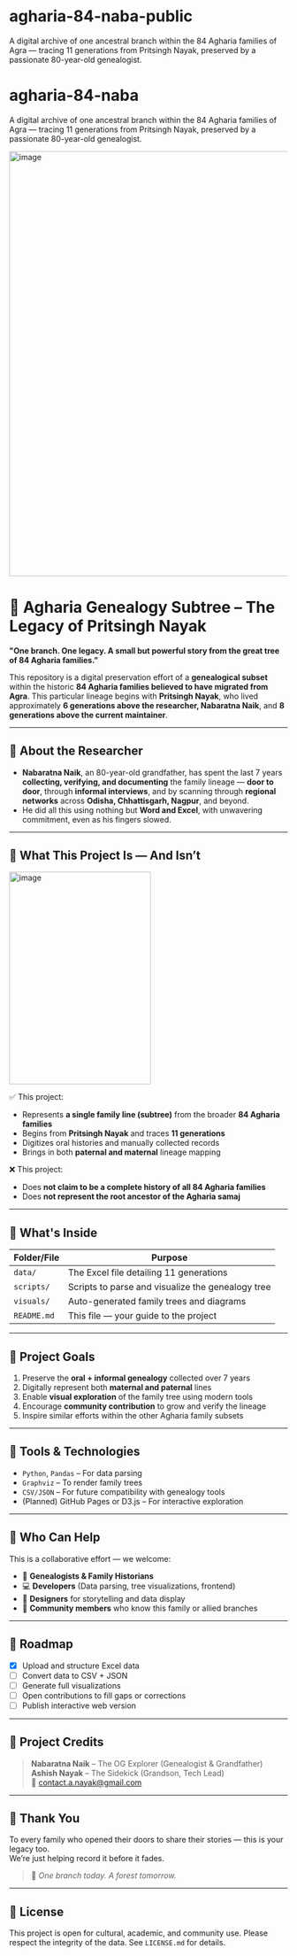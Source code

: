 # agharia-84-naba-public
A digital archive of one ancestral branch within the 84 Agharia families of Agra — tracing 11 generations from Pritsingh Nayak, preserved by a passionate 80-year-old genealogist.

# agharia-84-naba
A digital archive of one ancestral branch within the 84 Agharia families of Agra — tracing 11 generations from Pritsingh Nayak, preserved by a passionate 80-year-old genealogist.


<img width="512" height="768" alt="image" src="https://github.com/user-attachments/assets/caddc9f6-c0ed-47a6-9348-b7e35638c883" />


# 🌿 Agharia Genealogy Subtree – The Legacy of Pritsingh Nayak

**"One branch. One legacy. A small but powerful story from the great tree of 84 Agharia families."**

This repository is a digital preservation effort of a **genealogical subset** within the historic **84 Agharia families believed to have migrated from Agra**. This particular lineage begins with **Pritsingh Nayak**, who lived approximately **6 generations above the researcher, Nabaratna Naik**, and **8 generations above the current maintainer**.

---

## 👴 About the Researcher

- **Nabaratna Naik**, an 80-year-old grandfather, has spent the last 7 years **collecting, verifying, and documenting** the family lineage — **door to door**, through **informal interviews**, and by scanning through **regional networks** across **Odisha, Chhattisgarh, Nagpur**, and beyond.
- He did all this using nothing but **Word and Excel**, with unwavering commitment, even as his fingers slowed.

---

## 🧬 What This Project Is — And Isn’t
<img width="256" height="384" alt="image" src="https://github.com/user-attachments/assets/f2f5b8fb-cffb-4626-bc72-766ab23ed27b" />

✅ This project:
- Represents **a single family line (subtree)** from the broader **84 Agharia families**
- Begins from **Pritsingh Nayak** and traces **11 generations**
- Digitizes oral histories and manually collected records
- Brings in both **paternal and maternal** lineage mapping

❌ This project:
- Does **not claim to be a complete history of all 84 Agharia families**
- Does **not represent the root ancestor of the Agharia samaj**

---

## 📂 What's Inside

| Folder/File           | Purpose                                               |
|-----------------------|--------------------------------------------------------|
| `data/`               | The Excel file detailing 11 generations               |
| `scripts/`            | Scripts to parse and visualize the genealogy tree     |
| `visuals/`            | Auto-generated family trees and diagrams              |
| `README.md`           | This file — your guide to the project                 |

---

## 🎯 Project Goals

1. Preserve the **oral + informal genealogy** collected over 7 years
2. Digitally represent both **maternal and paternal** lines
3. Enable **visual exploration** of the family tree using modern tools
4. Encourage **community contribution** to grow and verify the lineage
5. Inspire similar efforts within the other Agharia family subsets

---

## 🔧 Tools & Technologies

- `Python`, `Pandas` – For data parsing
- `Graphviz` – To render family trees
- `CSV/JSON` – For future compatibility with genealogy tools
- (Planned) GitHub Pages or D3.js – For interactive exploration

---

## 🧩 Who Can Help

This is a collaborative effort — we welcome:

- 🧬 **Genealogists & Family Historians**
- 💻 **Developers** (Data parsing, tree visualizations, frontend)
- 🎨 **Designers** for storytelling and data display
- 📜 **Community members** who know this family or allied branches

---

## 🧭 Roadmap

- [x] Upload and structure Excel data
- [ ] Convert data to CSV + JSON
- [ ] Generate full visualizations
- [ ] Open contributions to fill gaps or corrections
- [ ] Publish interactive web version

---

## 👥 Project Credits

> **Nabaratna Naik** – The OG Explorer (Genealogist & Grandfather)  
> **Ashish Nayak** – The Sidekick (Grandson, Tech Lead)  
> 📧 contact.a.nayak@gmail.com

---

## 🙏 Thank You

To every family who opened their doors to share their stories — this is your legacy too.  
We’re just helping record it before it fades.

> 🧬 *One branch today. A forest tomorrow.*

---

## 📜 License

This project is open for cultural, academic, and community use. Please respect the integrity of the data. See `LICENSE.md` for details.
